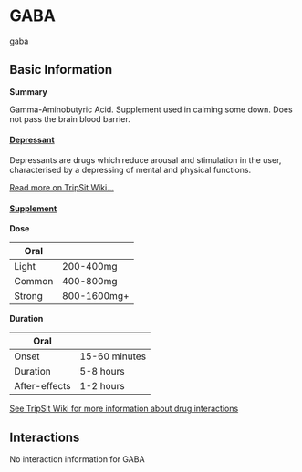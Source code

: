# GABA

gaba

## Basic Information

**Summary**

Gamma-Aminobutyric Acid. Supplement used in calming some down. Does not pass the brain blood barrier.

#### [Depressant](/category/depressant)

Depressants are drugs which reduce arousal and stimulation in the user, characterised by a depressing of mental and physical functions.

[Read more on TripSit Wiki...](#{category.wiki})

#### [Supplement](/category/supplement)

**Dose**

| Oral   |             |
| ------ | ----------- |
| Light  | 200-400mg   |
| Common | 400-800mg   |
| Strong | 800-1600mg+ |

**Duration**

| Oral          |               |
| ------------- | ------------- |
| Onset         | 15-60 minutes |
| Duration      | 5-8 hours     |
| After-effects | 1-2 hours     |

[See TripSit Wiki for more information about drug interactions](http://combo.tripsit.me/)

## Interactions

No interaction information for GABA